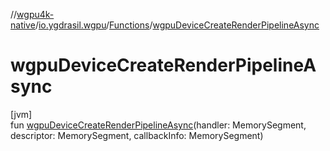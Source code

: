 //[wgpu4k-native](../../../index.md)/[io.ygdrasil.wgpu](../index.md)/[Functions](index.md)/[wgpuDeviceCreateRenderPipelineAsync](wgpu-device-create-render-pipeline-async.md)

# wgpuDeviceCreateRenderPipelineAsync

[jvm]\
fun [wgpuDeviceCreateRenderPipelineAsync](wgpu-device-create-render-pipeline-async.md)(handler: MemorySegment, descriptor: MemorySegment, callbackInfo: MemorySegment)